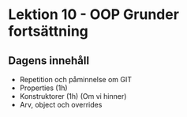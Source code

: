 # Lektion 10 - OOP Grunder fortsättning

## Dagens innehåll

* Repetition och påminnelse om GIT
* Properties (1h)
* Konstruktorer (1h) (Om vi hinner)
* Arv, object och overrides
